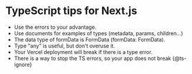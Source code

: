 # TypeScript tips for Next.js

- Use the errors to your advantage.
- Use documents for examples of types (metadata, params, children...)
- The data type of formData is FormData (formData: FormData).
- Type "any" is useful, but don't overuse it.
- Your Vercel deployment will break if there is a type error.
- There is a way to stop the TS errors, so your app does not break {@ts-ignore}

